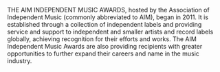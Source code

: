 THE AIM INDEPENDENT MUSIC AWARDS, hosted by the Association of Independent Music (commonly abbreviated to AIM), began in 2011. It is established through a collection of independent labels and providing service and support to independent and smaller artists and record labels globally, achieving recognition for their efforts and works. The AIM Independent Music Awards are also providing recipients with greater opportunities to further expand their careers and name in the music industry.
